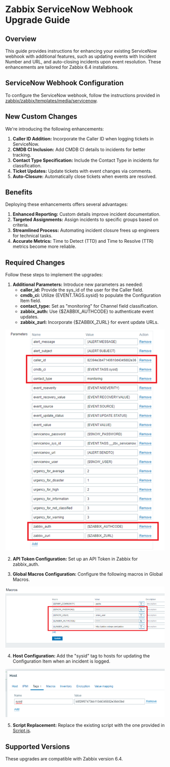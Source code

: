 # Zabbix ServiceNow Webhook Upgrade Guide

## Overview

This guide provides instructions for enhancing your existing ServiceNow webhook with additional features, such as updating events with Incident Number and URL, and auto-closing incidents upon event resolution. These enhancements are tailored for Zabbix 6.4 installations.

## ServiceNow Webhook Configuration

To configure the ServiceNow webhook, follow the instructions provided in [zabbix/zabbix/templates/media/servicenow](https://github.com/zabbix/zabbix/tree/release/6.4/templates/media/servicenow).

## New Custom Changes

We're introducing the following enhancements:

1. **Caller ID Addition:** Incorporate the Caller ID when logging tickets in ServiceNow.
2. **CMDB CI Inclusion:** Add CMDB CI details to incidents for better tracking.
3. **Contact Type Specification:** Include the Contact Type in incidents for classification.
4. **Ticket Updates:** Update tickets with event changes via comments.
5. **Auto-Closure:** Automatically close tickets when events are resolved.

## Benefits

Deploying these enhancements offers several advantages:

1. **Enhanced Reporting:** Custom details improve incident documentation.
2. **Targeted Assignments:** Assign incidents to specific groups based on criteria.
3. **Streamlined Process:** Automating incident closure frees up engineers for technical tasks.
4. **Accurate Metrics:** Time to Detect (TTD) and Time to Resolve (TTR) metrics become more reliable.

## Required Changes

Follow these steps to implement the upgrades:

1. **Additional Parameters:** Introduce new parameters as needed:
   - **caller_id:** Provide the sys_id of the user for the Caller field.
   - **cmdb_ci:** Utilize {EVENT.TAGS.sysid} to populate the Configuration Item field.
   - **contact_type:** Set as "monitoring" for Channel field classification.
   - **zabbix_auth:** Use {$ZABBIX_AUTHCODE} to authenticate event updates.
   - **zabbix_zurl:** Incorporate {$ZABBIX_ZURL} for event update URLs.

![New Parameters](https://github.com/vsbopi/zabbix/blob/fef4f14eb34467bb6660b059cf70482bca027dfe/ServiceNow%20Media%20Webhook/images/image1.png?raw=true)

2. **API Token Configuration:** Set up an API Token in Zabbix for zabbix_auth.

3. **Global Macros Configuration:** Configure the following macros in Global Macros.

![Global Macros](https://github.com/vsbopi/zabbix/blob/003fb9cd62ab1cc88405332490d1abe1e2f28e9e/ServiceNow%20Media%20Webhook/images/image2.png?raw=true)

4. **Host Configuration:** Add the "sysid" tag to hosts for updating the Configuration Item when an incident is logged.

![Host Config](https://github.com/vsbopi/zabbix/blob/7e58910af5048474aa6362d4322a1360bfde1e2f/ServiceNow%20Media%20Webhook/images/image3.png?raw=true)

5. **Script Replacement:** Replace the existing script with the one provided in [Script.js](https://github.com/vsbopi/zabbix/blob/b560dadd16a8b7090ace562e95e3aa0f476921eb/ServiceNow%20Media%20Webhook/Script.js).

## Supported Versions

These upgrades are compatible with Zabbix version 6.4.
